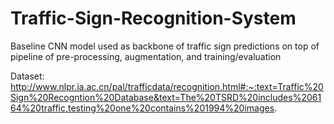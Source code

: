 # Traffic-Sign-Recognition-System
Baseline CNN model used as backbone of traffic sign predictions on top of pipeline of pre-processing, augmentation, and training/evaluation

Dataset: http://www.nlpr.ia.ac.cn/pal/trafficdata/recognition.html#:~:text=Traffic%20Sign%20Recogntion%20Database&text=The%20TSRD%20includes%206164%20traffic,testing%20one%20contains%201994%20images.
